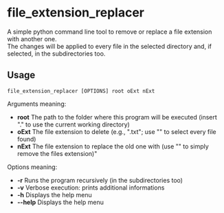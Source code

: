 # file_extension_replacer
A simple python command line tool to remove or replace a file extension with another one.  
The changes will be applied to every file in the selected directory and, if selected, in the subdirectories too.
## Usage
```
file_extension_replacer [OPTIONS] root oExt nExt
```
Arguments meaning:
+ **root** The path to the folder where this program will be executed (insert \".\" to use the current working directory)
+ **oExt** The file extension to delete (e.g., \".txt\"; use "" to select every file found)
+ **nExt** The file extension to replace the old one with (use \"\" to simply remove the files extension)"

Options meaning:
+ **-r** Runs the program recursively (in the subdirectories too)
+ **-v** Verbose execution: prints additional informations
+ **-h** Displays the help menu
+ **--help** Displays the help menu
